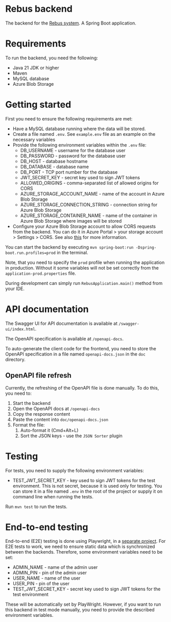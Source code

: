 # Rebus backend

The backend for the [Rebus system](..). A Spring Boot application.

# Requirements

To run the backend, you need the following:

- Java 21 JDK or higher
- Maven
- MySQL database
- Azure Blob Storage

# Getting started

First you need to ensure the following requirements are met:

- Have a MySQL database running where the data will be stored.
- Create a file named `.env`. See `example.env` file as an example on the necessary variables
- Provide the following environment variables within the `.env` file:
    - DB_USERNAME - username for the database user
    - DB_PASSWORD - password for the database user
    - DB_HOST - database hostname
    - DB_DATABASE - database name
    - DB_PORT - TCP port number for the database
    - JWT_SECRET_KEY - secret key used to sign JWT tokens
    - ALLOWED_ORIGINS - comma-separated list of allowed origins for CORS
    - AZURE_STORAGE_ACCOUNT_NAME - name of the account in Azure Blob Storage
    - AZURE_STORAGE_CONNECTION_STRING - connection string for Azure Blob Storage
    - AZURE_STORAGE_CONTAINER_NAME - name of the container in Azure Blob Storage where images will
      be stored
- Configure your Azure Blob Storage account to allow CORS requests from the backend. You can do it
  in Azure Portal > your storage account > Settings > CORS. See also
  [this](https://learn.microsoft.com/en-us/rest/api/storageservices/cross-origin-resource-sharing--cors--support-for-the-azure-storage-services#enabling-cors-for-azure-storage)
  for more information.

You can start the backend by executing `mvn spring-boot:run -Dspring-boot.run.profiles=prod` in the
terminal.

Note, that you need to specify the `prod` profile when running the application in production.
Without it some variables will not be set correctly from the `application-prod.properties` file.

During development can simply run `RebusApplication.main()` method from your IDE.

# API documentation

The Swagger UI for API documentation is available at `/swagger-ui/index.html`.

The OpenAPI specification is available at `/openapi-docs`.

To auto-generate the client code for the frontend, you need to store the OpenAPI specification in a
file named `openapi-docs.json` in the `doc` directory.

## OpenAPI file refresh

Currently, the refreshing of the OpenAPI file is done manually. To do this, you need to:

1. Start the backend
2. Open the OpenAPI docs at `/openapi-docs`
3. Copy the response content
4. Paste the content into `doc/openapi-docs.json`
5. Format the file:
    1. Auto-format it (Cmd+Alt+L)
    2. Sort the JSON keys - use the `JSON Sorter` plugin

# Testing

For tests, you need to supply the following environment variables:

- TEST_JWT_SECRET_KEY - key used to sign JWT tokens for the test environment. This is not secret,
  because it is used only for testing. You can store it in a file named `.env` in the root of the
  project or supply it on command line when running the tests.

Run `mvn test` to run the tests.

# End-to-end testing

End-to-end (E2E) testing is done using Playwright, in a [separate project](../e2e-testing). For E2E
tests to work, we need to ensure static data which is synchronized between the backends. Therefore,
some environment variables need to be set:

- ADMIN_NAME - name of the admin user
- ADMIN_PIN - pin of the admin user
- USER_NAME - name of the user
- USER_PIN - pin of the user
- TEST_JWT_SECRET_KEY - secret key used to sign JWT tokens for the test environment

These will be automatically set by PlayWright. However, if you want to run this backend in test mode
manually, you need to provide the described environment variables.

